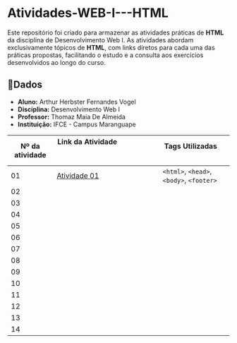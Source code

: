 # Atividades-WEB-I---HTML

Este repositório foi criado para armazenar as atividades práticas de **HTML** da disciplina de Desenvolvimento Web I. As atividades abordam exclusivamente tópicos de **HTML**, com links diretos para cada uma das práticas propostas, facilitando o estudo e a consulta aos exercícios desenvolvidos ao longo do curso.

## 📌Dados
- **Aluno:** Arthur Herbster Fernandes Vogel
- **Disciplina:** Desenvolvimento Web I
- **Professor:** Thomaz Maia De Almeida
- **Instituição:** IFCE - Campus Maranguape



| Nº da atividade | Link da Atividade                                                                                              | Tags Utilizadas                                       |
| --------------- | -------------------------------------------------------------------------------------------------------------- | ----------------------------------------------------- |
| 01              | [Atividade 01](https://herbsterdev.github.io/Atividade-1-WEB-I---HTML/)                                        |`<html>`, `<head>`, `<body>`, `<footer>`               |
| 02              |          | |
| 03              |          | |
| 04              |          | |
| 05              |          | |
| 06              |          | |
| 07              |          | |
| 08              |          | |
| 09              |          | |
| 10              |          | |
| 11              |          | |
| 12              |          | |
| 13              |          | |
| 14              |          | |
